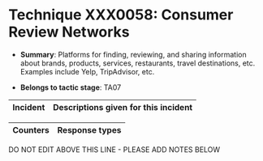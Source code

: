 # Technique XXX0058: Consumer Review Networks

* **Summary**: Platforms for finding, reviewing, and sharing information about brands, products, services, restaurants, travel destinations, etc.  Examples include Yelp, TripAdvisor, etc.

* **Belongs to tactic stage**: TA07


| Incident | Descriptions given for this incident |
| -------- | -------------------- |



| Counters | Response types |
| -------- | -------------- |


DO NOT EDIT ABOVE THIS LINE - PLEASE ADD NOTES BELOW